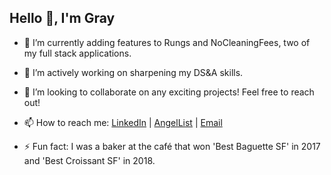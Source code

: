 <h2>Hello 👋, I'm Gray</h2>

- 🔭 I’m currently adding features to Rungs and NoCleaningFees, two of my full stack applications.

- 🌱 I’m actively working on sharpening my DS&A skills.

- 👯 I’m looking to collaborate on any exciting projects! Feel free to reach out!

- 📫 How to reach me: [LinkedIn](https://www.linkedin.com/in/gray-nance/) | [AngelList](https://angel.co/u/gray-nance) | [Email](mailto:graynance@gmail.com?subject=[GitHub]:)

- ⚡ Fun fact: I was a baker at the café that won 'Best Baguette SF' in 2017 and 'Best Croissant SF' in 2018.
